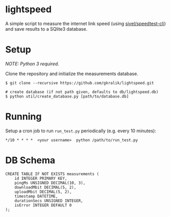 # lightspeed

A simple script to measure the internet link speed (using
[sivel/speedtest-cli](https://github.com/sivel/speedtest-cli)) and
save results to a SQlite3 database.

# Setup

*NOTE: Python 3 required.*

Clone the repository and initialize the measurements database.

```
$ git clone --recursive https://github.com/gkralik/lightspeed.git

# create database (if not path given, defaults to db/lightspeed.db)
$ python util/create_database.py [path/to/database.db]
```

# Running

Setup a cron job to run `run_test.py` periodically (e.g. every 10 minutes):

```
*/10 * * * *  <your username>  python /path/to/run_test.py
```

# DB Schema

```
CREATE TABLE IF NOT EXISTS measurements (
    id INTEGER PRIMARY KEY,
    pingMs UNSIGNED DECIMAL(10, 3),
    downloadMbit DECIMAL(5, 2),
    uploadMbit DECIMAL(5, 2),
    timestamp DATETIME,
    durationSecs UNSIGNED INTEGER,
    isError INTEGER DEFAULT 0
);
```
